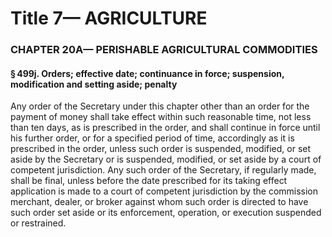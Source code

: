 
# Title 7— AGRICULTURE
### CHAPTER 20A— PERISHABLE AGRICULTURAL COMMODITIES
#### § 499j. Orders; effective date; continuance in force; suspension, modification and setting aside; penalty

Any order of the Secretary under this chapter other than an order for the payment of money shall take effect within such reasonable time, not less than ten days, as is prescribed in the order, and shall continue in force until his further order, or for a specified period of time, accordingly as it is prescribed in the order, unless such order is suspended, modified, or set aside by the Secretary or is suspended, modified, or set aside by a court of competent jurisdiction. Any such order of the Secretary, if regularly made, shall be final, unless before the date prescribed for its taking effect application is made to a court of competent jurisdiction by the commission merchant, dealer, or broker against whom such order is directed to have such order set aside or its enforcement, operation, or execution suspended or restrained.

